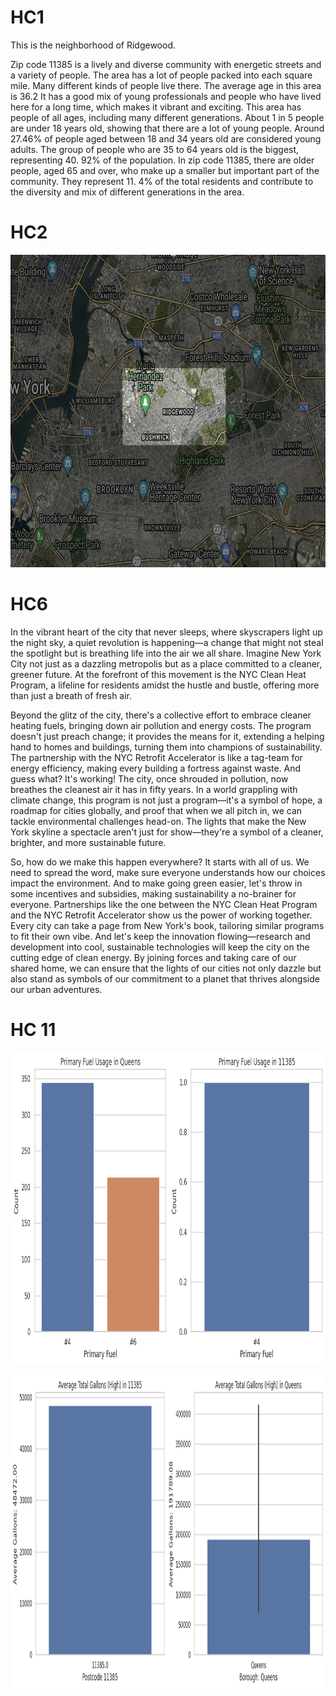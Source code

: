 # HC1
This is the neighborhood of Ridgewood.

Zip code 11385 is a lively and diverse community with energetic streets and a variety of people. The area has a lot of people packed into each square mile. Many different kinds of people live there. The average age in this area is 36.2 It has a good mix of young professionals and people who have lived here for a long time, which makes it vibrant and exciting. This area has people of all ages, including many different generations. About 1 in 5 people are under 18 years old, showing that there are a lot of young people. Around 27.46% of people aged between 18 and 34 years old are considered young adults. The group of people who are 35 to 64 years old is the biggest, representing 40. 92% of the population. In zip code 11385, there are older people, aged 65 and over, who make up a smaller but important part of the community. They represent 11. 4% of the total residents and contribute to the diversity and mix of different generations in the area.


# HC2

<img
  class="fit-picture"
  src="Fig4.png"
  alt="CLEANHEAT ICON" 
  style="width:900px;height:500px;"
  />
  

# HC6

In the vibrant heart of the city that never sleeps, where skyscrapers light up the night sky, a quiet revolution is happening—a change that might not steal the spotlight but is breathing life into the air we all share. Imagine New York City not just as a dazzling metropolis but as a place committed to a cleaner, greener future. At the forefront of this movement is the NYC Clean Heat Program, a lifeline for residents amidst the hustle and bustle, offering more than just a breath of fresh air.

Beyond the glitz of the city, there's a collective effort to embrace cleaner heating fuels, bringing down air pollution and energy costs. The program doesn't just preach change; it provides the means for it, extending a helping hand to homes and buildings, turning them into champions of sustainability. The partnership with the NYC Retrofit Accelerator is like a tag-team for energy efficiency, making every building a fortress against waste. And guess what? It's working! The city, once shrouded in pollution, now breathes the cleanest air it has in fifty years. In a world grappling with climate change, this program is not just a program—it's a symbol of hope, a roadmap for cities globally, and proof that when we all pitch in, we can tackle environmental challenges head-on. The lights that make the New York skyline a spectacle aren't just for show—they're a symbol of a cleaner, brighter, and more sustainable future.

So, how do we make this happen everywhere? It starts with all of us. We need to spread the word, make sure everyone understands how our choices impact the environment. And to make going green easier, let's throw in some incentives and subsidies, making sustainability a no-brainer for everyone. Partnerships like the one between the NYC Clean Heat Program and the NYC Retrofit Accelerator show us the power of working together. Every city can take a page from New York's book, tailoring similar programs to fit their own vibe. And let's keep the innovation flowing—research and development into cool, sustainable technologies will keep the city on the cutting edge of clean energy. By joining forces and taking care of our shared home, we can ensure that the lights of our cities not only dazzle but also stand as symbols of our commitment to a planet that thrives alongside our urban adventures.

# HC 11

<img
  class="fit-picture"
  src="Fig1.png"
  alt="Briarwood zoomed in" 
  style="width:900px;height:500px;"
  />

<img
  class="fit-picture"
  src="Fig2.png"
  alt="CLEANHEAT ICON" 
  style="width:900px;height:500px;"
  />

  
